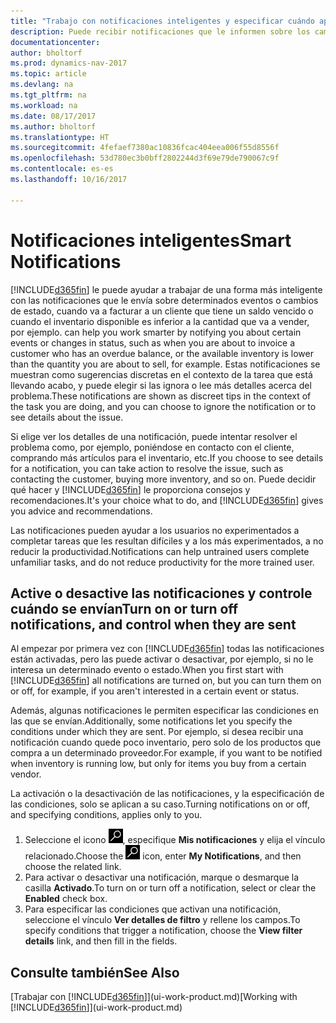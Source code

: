 ```yaml
---
title: "Trabajo con notificaciones inteligentes y especificar cuándo aparecen"
description: Puede recibir notificaciones que le informen sobre los cambios de estado o los eventos, por ejemplo, un saldo pendiente o inventario bajo.
documentationcenter: 
author: bholtorf
ms.prod: dynamics-nav-2017
ms.topic: article
ms.devlang: na
ms.tgt_pltfrm: na
ms.workload: na
ms.date: 08/17/2017
ms.author: bholtorf
ms.translationtype: HT
ms.sourcegitcommit: 4fefaef7380ac10836fcac404eea006f55d8556f
ms.openlocfilehash: 53d780ec3b0bff2802244d3f69e79de790067c9f
ms.contentlocale: es-es
ms.lasthandoff: 10/16/2017

---
```

# <a name="smart-notifications"></a><span data-ttu-id="ec76d-103">Notificaciones inteligentes</span><span class="sxs-lookup"><span data-stu-id="ec76d-103">Smart Notifications</span></span>
[!INCLUDE[d365fin](includes/d365fin_md.md)]<span data-ttu-id="ec76d-104"> le puede ayudar a trabajar de una forma más inteligente con las notificaciones que le envía sobre determinados eventos o cambios de estado, cuando va a facturar a un cliente que tiene un saldo vencido o cuando el inventario disponible es inferior a la cantidad que va a vender, por ejemplo.</span><span class="sxs-lookup"><span data-stu-id="ec76d-104"> can help you work smarter by notifying you about certain events or changes in status, such as when you are about to invoice a customer who has an overdue balance, or the available inventory is lower than the quantity you are about to sell, for example.</span></span> <span data-ttu-id="ec76d-105">Estas notificaciones se muestran como sugerencias discretas en el contexto de la tarea que está llevando acabo, y puede elegir si las ignora o lee más detalles acerca del problema.</span><span class="sxs-lookup"><span data-stu-id="ec76d-105">These notifications are shown as discreet tips in the context of the task you are doing, and you can choose to ignore the notification or to see details about the issue.</span></span>  

<span data-ttu-id="ec76d-106">Si elige ver los detalles de una notificación, puede intentar resolver el problema como, por ejemplo, poniéndose en contacto con el cliente, comprando más artículos para el inventario, etc.</span><span class="sxs-lookup"><span data-stu-id="ec76d-106">If you choose to see details for a notification, you can take action to resolve the issue, such as contacting the customer, buying more inventory, and so on.</span></span> <span data-ttu-id="ec76d-107">Puede decidir qué hacer y [!INCLUDE[d365fin](includes/d365fin_md.md)] le proporciona consejos y recomendaciones.</span><span class="sxs-lookup"><span data-stu-id="ec76d-107">It's your choice what to do, and [!INCLUDE[d365fin](includes/d365fin_md.md)] gives you advice and recommendations.</span></span>  

<span data-ttu-id="ec76d-108">Las notificaciones pueden ayudar a los usuarios no experimentados a completar tareas que les resultan difíciles y a los más experimentados, a no reducir la productividad.</span><span class="sxs-lookup"><span data-stu-id="ec76d-108">Notifications can help untrained users complete unfamiliar tasks, and do not reduce productivity for the more trained user.</span></span>  

## <a name="turn-on-or-turn-off-notifications-and-control-when-they-are-sent"></a><span data-ttu-id="ec76d-109">Active o desactive las notificaciones y controle cuándo se envían</span><span class="sxs-lookup"><span data-stu-id="ec76d-109">Turn on or turn off notifications, and control when they are sent</span></span>
<span data-ttu-id="ec76d-110">Al empezar por primera vez con [!INCLUDE[d365fin](includes/d365fin_md.md)] todas las notificaciones están activadas, pero las puede activar o desactivar, por ejemplo, si no le interesa un determinado evento o estado.</span><span class="sxs-lookup"><span data-stu-id="ec76d-110">When you first start with [!INCLUDE[d365fin](includes/d365fin_md.md)] all notifications are turned on, but you can turn them on or off, for example, if you aren't interested in a certain event or status.</span></span>  
  
<span data-ttu-id="ec76d-111">Además, algunas notificaciones le permiten especificar las condiciones en las que se envían.</span><span class="sxs-lookup"><span data-stu-id="ec76d-111">Additionally, some notifications let you specify the conditions under which they are sent.</span></span> <span data-ttu-id="ec76d-112">Por ejemplo, si desea recibir una notificación cuando quede poco inventario, pero solo de los productos que compra a un determinado proveedor.</span><span class="sxs-lookup"><span data-stu-id="ec76d-112">For example, if you want to be notified when inventory is running low, but only for items you buy from a certain vendor.</span></span>  
  
<span data-ttu-id="ec76d-113">La activación o la desactivación de las notificaciones, y la especificación de las condiciones, solo se aplican a su caso.</span><span class="sxs-lookup"><span data-stu-id="ec76d-113">Turning notifications on or off, and specifying conditions, applies only to you.</span></span>  

1. <span data-ttu-id="ec76d-114">Seleccione el icono ![Buscar página o informe](media/ui-search/search_small.png "icono Buscar página o informe"), especifique **Mis notificaciones** y elija el vínculo relacionado.</span><span class="sxs-lookup"><span data-stu-id="ec76d-114">Choose the ![Search for Page or Report](media/ui-search/search_small.png "Search for Page or Report icon") icon, enter **My Notifications**, and then choose the related link.</span></span>
2. <span data-ttu-id="ec76d-115">Para activar o desactivar una notificación, marque o desmarque la casilla **Activado**.</span><span class="sxs-lookup"><span data-stu-id="ec76d-115">To turn on or turn off a notification, select or clear the **Enabled** check box.</span></span>
3. <span data-ttu-id="ec76d-116">Para especificar las condiciones que activan una notificación, seleccione el vínculo **Ver detalles de filtro** y rellene los campos.</span><span class="sxs-lookup"><span data-stu-id="ec76d-116">To specify conditions that trigger a notification, choose the **View filter details** link, and then fill in the fields.</span></span>  

## <a name="see-also"></a><span data-ttu-id="ec76d-117">Consulte también</span><span class="sxs-lookup"><span data-stu-id="ec76d-117">See Also</span></span>
<span data-ttu-id="ec76d-118">[Trabajar con [!INCLUDE[d365fin](includes/d365fin_md.md)]](ui-work-product.md)</span><span class="sxs-lookup"><span data-stu-id="ec76d-118">[Working with [!INCLUDE[d365fin](includes/d365fin_md.md)]](ui-work-product.md)</span></span>

